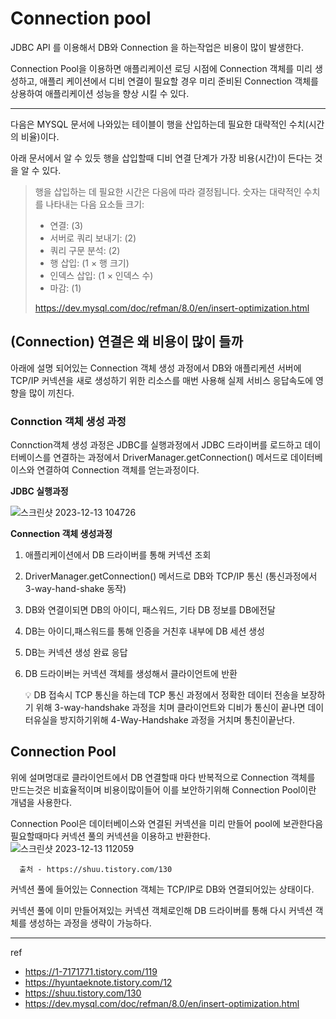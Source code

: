 # Connection pool

JDBC API 를 이용해서 DB와 Connection 을 하는작업은 비용이  많이 발생한다.

Connection Pool을 이용하면 애플리케이션 로딩 시점에 Connection 객체를 미리 생성하고, 애플리 케이션에서 디비 연결이 필요할 경우 미리 준비된 Connection 객체를 상용하여 애플리케이션 성능을 향상 시킬 수 있다.

---

다음은 MYSQL 문서에 나와있는 테이블이 행을 산입하는데 필요한 대략적인 수치(시간의 비율)이다.  

아래 문서에서 알 수 있듯 행을 삽입할때 디비 연결 단계가 가장 비용(시간)이 든다는 것을 알 수 있다.

> 행을 삽입하는 데 필요한 시간은 다음에 따라 결정됩니다. 숫자는 대략적인 수치를 나타내는 다음 요소들 크기:
> 
> - 연결: (3)
> - 서버로 쿼리 보내기: (2)
> - 쿼리 구문 분석: (2)
> - 행 삽입: (1 × 행 크기)
> - 인덱스 삽입: (1 × 인덱스 수)
> - 마감: (1)
> 
> https://dev.mysql.com/doc/refman/8.0/en/insert-optimization.html
> 

## (Connection) 연결은 왜 비용이 많이 들까

아래에 설명 되어있는 Connection 객체 생성 과정에서  DB와 애플리케션 서버에 TCP/IP 커넥션을 새로 생성하기 위한 리소스를 매번 사용해 실제 서비스 응답속도에 영향을 많이 끼친다.

### Connction 객체 생성 과정

Connction객체 생성 과정은 JDBC를 실행과정에서 JDBC 드라이버를 로드하고  데이터베이스를 연결하는 과정에서 DriverManager.getConnection() 메서드로 데이터베이스와 연결하여 Connection 객체를 얻는과정이다.

**JDBC 실행과정**

![스크린샷 2023-12-13 104726](https://github.com/kkssbbb/TIL/assets/89888075/3deb94c0-8761-4196-a8f1-4863a033c7df)

**Connection 객체 생성과정**

1. 애플리케이션에서 DB 드라이버를 통해 커넥션 조회
2. DriverManager.getConnection() 메서드로 DB와 TCP/IP 통신 (통신과정에서 3-way-hand-shake 동작)
3. DB와 연결이되면  DB의 아이디, 패스워드, 기타 DB 정보를 DB에전달
4. DB는 아이디,패스워드를 통해 인증을 거친후 내부에 DB 세션 생성
5. DB는 커넥션 생성 완료 응답
6. DB 드라이버는 커넥션 객체를 생성해서 클라이언트에 반환
    
    <aside>
    💡 DB 접속시 TCP 통신을 하는데   TCP 통신 과정에서 정확한 데이터 전송을 보장하기 위해 3-way-handshake 과정을 치며
     클라이언트와 디비가 통신이 끝나면 데이터유실을 방지하기위해 4-Way-Handshake 과정을 거치며 통친이끝난다.
    
    </aside>
    

## Connection Pool

위에 설며명대로 클라이언트에서 DB 연결할때 마다 반복적으로 Connection 객체를 만드는것은 비효율적이며  비용이많이들어 이를 보안하기위해 Connection Pool이란 개념을 사용한다.

Connection Pool은 데이터베이스와 연결된 커넥션을 미리 만들어 pool에 보관한다음 필요할때마다 커넥션 풀의 커넥션을 이용하고 반환한다.
![스크린샷 2023-12-13 112059](https://github.com/kkssbbb/TIL/assets/89888075/55117c3d-2b83-46b5-9ea1-1bc2e7d29eec)



      출처 - https://shuu.tistory.com/130

커넥션 풀에 들어있는 Connection  객체는 TCP/IP로 DB와 연결되어있는 상태이다.

커넥션 풀에 이미 만들어져있는 커넥션 객체로인해 DB 드라이버를 통해 다시 커넥션 객체를 생성하는 과정을 생략이 가능하다.

---

ref

- https://1-7171771.tistory.com/119
- https://hyuntaeknote.tistory.com/12
- https://shuu.tistory.com/130
- https://dev.mysql.com/doc/refman/8.0/en/insert-optimization.html
